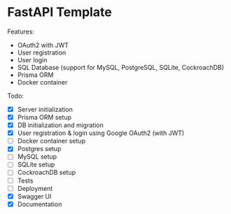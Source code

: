 # FastAPI Template

Features:

- OAuth2 with JWT
- User registration
- User login
- SQL Database (support for MySQL, PostgreSQL, SQLite, CockroachDB)
- Prisma ORM
- Docker container

Todo:

- [x] Server initialization
- [x] Prisma ORM setup
- [x] DB initialization and migration
- [x] User registration & login using Google OAuth2 (with JWT)
- [ ] Docker container setup
- [x] Postgres setup
- [ ] MySQL setup
- [ ] SQLite setup
- [ ] CockroachDB setup
- [ ] Tests
- [ ] Deployment
- [x] Swagger UI
- [x] Documentation

